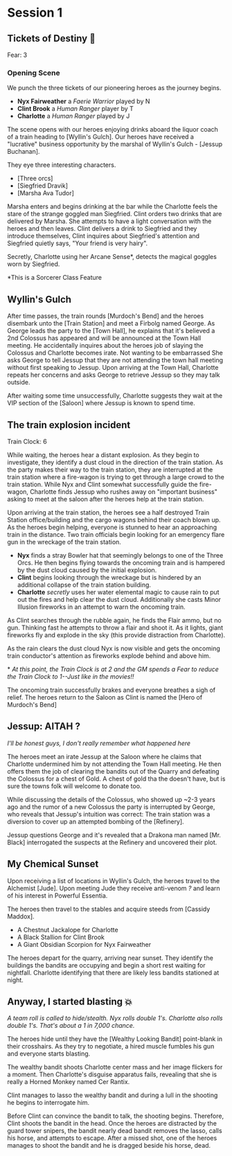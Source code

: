 <script setup>
import critical from '../critical.vue'
</script>

# Session 1

## Tickets of Destiny 🚂
Fear: 3

### Opening Scene

We punch the three tickets of our pioneering heroes as the journey begins.

- **Nyx Fairweather** a _Faerie Warrior_ played by N
- **Clint Brook** a _Human Ranger_ player by T
- **Charlotte** a _Human Ranger_ played by J

The scene opens with our heroes enjoying drinks aboard the liquor coach of a train heading to [Wyllin's Gulch].  Our heroes have received a "lucrative" business opportunity by the marshal of Wyllin's Gulch - [Jessup Buchanan].

They eye three interesting characters.

- [Three orcs]
- [Siegfried Dravik]
- [Marsha Ava Tudor]

Marsha enters and begins drinking at the bar while the Charlotte feels the stare of the strange goggled man Siegfried.  Clint orders two drinks that are delivered by Marsha.  She attempts to have a light conversation with the heroes and then leaves.  Clint delivers a drink to Siegfried and they introduce themselves, Clint inquires about Siegfried's attention and Siegfried quietly says, "Your friend is very hairy".

Secretly, Charlotte using her Arcane Sense*, detects the magical goggles worn by Siegfried.

*This is a Sorcerer Class Feature

## Wyllin's Gulch

After time passes, the train rounds [Murdoch's Bend] and the heroes disembark unto the [Train Station] and meet a Firbolg named George.  As George leads the party to the [Town Hall], he explains that it's believed a 2nd Colossus has appeared and will be announced at the Town Hall meeting.  He accidentally inquires about the heroes job of slaying the Colossus and Charlotte becomes irate.  Not wanting to be embarrassed She asks George to tell Jessup that they are not attending the town hall meeting without first speaking to Jessup.  Upon arriving at the Town Hall, Charlotte repeats her concerns and asks George to retrieve Jessup so they may talk outside.

After waiting some time unsuccessfully, Charlotte suggests they wait at the VIP section of the [Saloon] where Jessup is known to spend time.

## The train explosion incident

Train Clock: 6

While waiting, the heroes hear a distant explosion.  As they begin to investigate, they identify a dust cloud in the direction of the train station.  As the party makes their way to the train station, they are interrupted at the train station where a fire-wagon is trying to get through a large crowd to the train station.  While Nyx and Clint somewhat successfully guide the fire-wagon, Charlotte finds Jessup who rushes away on "important business" asking to meet at the saloon after the heroes help at the train station.

Upon arriving at the train station, the heroes see a half destroyed Train Station office/building and the cargo wagons behind their coach blown up.  As the heroes begin helping, everyone is stunned to hear an approaching train in the distance.  Two train officials begin looking for an emergency flare gun in the wreckage of the train station.

- **Nyx** finds a stray Bowler hat<critical /> that seemingly belongs to one of the Three Orcs.  He then begins flying towards the oncoming train and is hampered by the dust cloud caused by the initial explosion.
- **Clint** begins looking through the wreckage but is hindered by an additional collapse of the train station building.
- **Charlotte** _secretly_ uses her water elemental magic to cause rain to put out the fires and help clear the dust cloud.  Additionally she casts Minor Illusion fireworks in an attempt to warn the oncoming train.

As Clint searches through the rubble again, he finds the Flair ammo, but no gun.  Thinking fast he attempts to throw a flair and shoot it.  As it lights, giant fireworks fly and explode in the sky (this provide distraction from Charlotte).

As the rain clears the dust cloud Nyx is now visible and gets the oncoming train conductor's attention as fireworks explode behind and above him.

\* *At this point, the Train Clock is at 2 and the GM spends a Fear to reduce the Train Clock to 1--Just like in the movies!!*

The oncoming train successfully brakes and everyone breathes a sigh of relief.  The heroes return to the Saloon as Clint is named the [Hero of Murdoch's Bend]

## Jessup: AITAH ?
_I'll be honest guys, I don't really remember what happened here_

The heroes meet an irate Jessup at the Saloon where he claims that Charlotte undermined him by not attending the Town Hall meeting.  He then offers them the job of clearing the bandits out of the Quarry and defeating the Colossus for a chest of Gold.  A chest of gold tha the doesn't have, but is sure the towns folk will welcome to donate too.

While discussing the details of the Colossus, who showed up ~2-3 years ago and the rumor of a new Colossus the party is interrupted by George, who reveals that Jessup's intuition was correct: The train station was a diversion to cover up an attempted bombing of the [Refinery].

Jessup questions George and it's revealed that a Drakona man named [Mr. Black] interrogated the suspects at the Refinery and uncovered their plot.

## My Chemical Sunset

Upon receiving a list of locations in Wyllin's Gulch, the heroes travel to the Alchemist [Jude].  Upon meeting Jude they receive anti-venom <critical />_?_ and learn of his interest in Powerful Essentia.

The heroes then travel to the stables and acquire steeds from [Cassidy Maddox].

- A Chestnut Jackalope for Charlotte
- A Black Stallion for Clint Brook
- A Giant Obsidian Scorpion for Nyx Fairweather

The heroes depart for the quarry, arriving near sunset.  They identify the buildings the bandits are occupying and begin a short rest waiting for nightfall.  Charlotte identifying that there are likely less bandits stationed at night<critical />.

## Anyway, I started blasting 💥

_A team roll is called to hide/stealth.  Nyx rolls <critical /> double 1's.  Charlotte also rolls <critical /> double 1's.  That's about a 1 in 7,000 chance._

The heroes hide until they have the [Wealthy Looking Bandit] point-blank in their crosshairs.  As they try to negotiate, a hired muscle fumbles his gun and everyone starts blasting.

The wealthy bandit shoots Charlotte center mass and her image flickers for a moment.  Then Charlotte's disguise apparatus fails, revealing that she is really a Horned Monkey named Cer Rantix.

Clint manages to lasso the wealthy bandit and during a lull in the shooting he begins to interrogate him.

Before Clint can convince the bandit to talk, the shooting begins.  Therefore, Clint shoots the bandit in the head.  Once the heroes are distracted by the guard tower snipers, the bandit nearly dead bandit removes the lasso, calls his horse, and attempts to escape.  After a missed shot, one of the heroes manages to shoot the bandit and he is dragged beside his horse, dead.